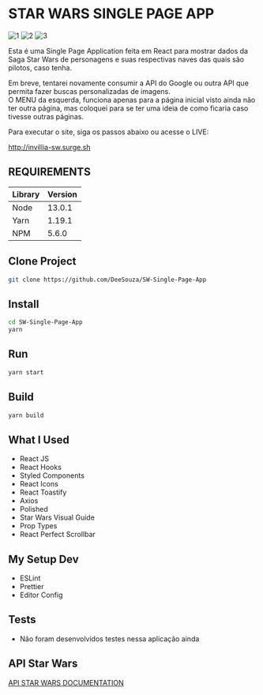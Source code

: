 # STAR WARS SINGLE PAGE APP

![1](https://img.shields.io/badge/16.9.0-React-blue?style=flat-square&logo=react)
![2](https://img.shields.io/badge/1.38.0-Visual%20Studio%20Code-orange?style=flat-square&logo=visual-studio-code)
![3](https://img.shields.io/badge/1.17.3-Yarn-lightblue?style=flat-square&logo=yarn)

Esta é uma Single Page Application feita em React para mostrar dados da Saga Star Wars de personagens e suas respectivas naves das quais são pilotos, caso tenha.

Em breve, tentarei novamente consumir a API do Google ou outra API que permita fazer buscas personalizadas de imagens.  
O MENU da esquerda, funciona apenas para a página inicial visto ainda não ter outra página, mas coloquei para se ter uma ideia de como ficaria caso tivesse outras páginas.

Para executar o site, siga os passos abaixo ou acesse o LIVE:

http://invillia-sw.surge.sh

## REQUIREMENTS

| Library | Version |
| ------- | ------- |
| Node    | 13.0.1  |
| Yarn    | 1.19.1  |
| NPM     | 5.6.0   |

## Clone Project

```sh
git clone https://github.com/DeeSouza/SW-Single-Page-App
```

## Install

```sh
cd SW-Single-Page-App
yarn
```

## Run

```sh
yarn start
```

## Build

```sh
yarn build
```

## What I Used

-   React JS
-   React Hooks
-   Styled Components
-   React Icons
-   React Toastify
-   Axios
-   Polished
-   Star Wars Visual Guide
-   Prop Types
-   React Perfect Scrollbar

## My Setup Dev

-   ESLint
-   Prettier
-   Editor Config

## Tests

-   Não foram desenvolvidos testes nessa aplicação ainda

## API Star Wars

[API STAR WARS DOCUMENTATION](https://swapi.co/)
